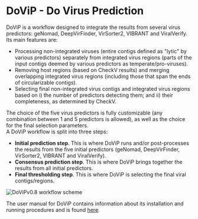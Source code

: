 # DoViP - Do Virus Prediction

DoViP is a workflow designed to integrate the results from several virus predictors: geNomad, DeepVirFinder, VirSorter2, VIBRANT and ViralVerify. Its main features are:
  * Processing non-integrated viruses (entire contigs defined as "lytic" by various predictors) separately from integrated virus regions (parts of the input contigs deemed by various predictors as temperate/pro-viruses).
  * Removing host regions (based on CheckV results) and merging overlapping integrated virus regions (including those that span the ends of circularizable contigs).
  * Selecting final non-integrated virus contigs and integrated virus regions based on i) the number of predictors detecting them; and ii) their completeness, as determined by CheckV. 

The choice of the five virus predictors is fully customizable (any combination between 1 and 5 predictors is allowed), as well as the choice for the final selection parameters.  
A DoViP workflow is split into three steps:
  * **Initial prediction step**. This is where DoViP runs and/or post-processes the results from the five initial predictors (geNomad, DeepVirFinder, VirSorter2, VIBRANT and ViralVerify).
  * **Consensus prediction step**. This is where DoViP brings together the results from all initial predictors. 
  * **Final thresholding step**. This is where DoViP is selecting the final viral contigs/regions.

![DoViPv0.8 workflow scheme](docs_make/src/images/DoViPv0.8%20workflow.png)  


The user manual for DoViP contains information about its installation and running procedures and is found [here](https://cristinamoraru.github.io/DoViP/index.html). 


